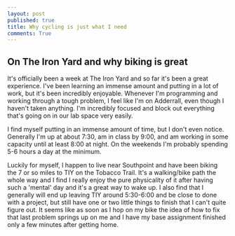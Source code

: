 ```yaml
---
layout: post
published: true
title: Why cycling is just what I need
comments: True
---
```




## On The Iron Yard and why biking is great

It's officially been a week at The Iron Yard and so far it's been a great
experience. I've been learning an immense amount and putting in a lot of work,
but it's been incredibly enjoyable. Whenever I'm programming and working through
a tough problem, I feel like I'm on Adderrall, even though I haven't taken anything.
I'm incredibly focused and block out everything that's going on in our lab space
very easily.


I find myself putting in an immense amount of time, but I don't even notice.
Generally I'm up at about 7:30, am in class by 9:00, and am working in some
capacity until at least 8:00 at night. On the weekends I'm probably spending 5-6
hours a day at the minimum.

Luckily for myself, I happen to live near Southpoint and have been biking the 7
or so miles to TIY on the Tobacco Trail. It's a walking/bike path the whole way
and I find I really enjoy the pure physicality of it after having such a 'mental'
day and it's a great way to wake up. I also find that I generally will end up
leaving TIY around 5:30-6:00 and be close to done with a project, but still have
one or two little things to finish that I can't quite figure out. It seems like
as soon as I hop on my bike the idea of how to fix that last problem springs up
on me and I have my base assignment finished only a few minutes after getting home.

